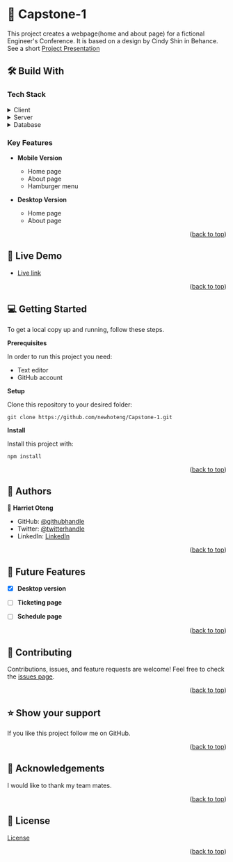 #  :open_book: Capstone-1
This project creates a webpage(home and about page) for a fictional Engineer's Conference. It is based on a design by Cindy Shin in Behance.
See a short [Project Presentation](https://www.loom.com/share/373c078d61c149fe90f650f1c9799c00)

## :hammer_and_wrench: Build With
### Tech Stack
<details><summary>Client</summary>
<ul>
  <li><a href="https://html.com/">HTML</a></li>
  <li><a href="https://www.w3.org/TR/CSS/#css">CSS</a></li>
</ul>
</details>
<details><summary>Server</summary>
</details>
<details><summary>Database</summary>
</details>

### Key Features
- **Mobile Version**
  - Home page
  - About page
  - Hamburger menu

- **Desktop Version**
  - Home page
  - About page

<p align="right">(<a href="https://github.com/newhoteng/Capstone-1#readme">back to top</a>)</p>

## :rocket: Live Demo
- [Live link](https://newhoteng.github.io/Capstone-1/)

<p align="right">(<a href="https://github.com/newhoteng/Capstone-1#readme">back to top</a>)</p>

## :computer: Getting Started
To get a local copy up and running, follow these steps.<br>

**Prerequisites**<br>

In order to run this project you need:
- Text editor
- GitHub account<br>

**Setup**<br>

Clone this repository to your desired folder:<br>
```
git clone https://github.com/newhoteng/Capstone-1.git
```

**Install**<br>

Install this project with:<br>
```
npm install
```


<p align="right">(<a href="https://github.com/newhoteng/Capstone-1#readme">back to top</a>)</p>

## :busts_in_silhouette: Authors
:bust_in_silhouette: **Harriet Oteng**
- GitHub: [@githubhandle](https://github.com/newhoteng)
- Twitter: [@twitterhandle](https://twitter.com/HarrietOteng1)
- LinkedIn: [LinkedIn](https://www.linkedin.com/in/harriet-oteng-75554666/)

<p align="right">(<a href="https://github.com/newhoteng/Capstone-1#readme">back to top</a>)</p>

## :telescope: Future Features
- [x] **Desktop version**
- [ ] **Ticketing page**
- [ ] **Schedule page**


<p align="right">(<a href="https://github.com/newhoteng/Capstone-1#readme">back to top</a>)</p>

## :handshake: Contributing
Contributions, issues, and feature requests are welcome!
Feel free to check the [issues page](https://github.com/newhoteng/Capstone-1/issues).

<p align="right">(<a href="https://github.com/newhoteng/Capstone-1#readme">back to top</a>)</p>

## :star: Show your support
If you like this project follow me on GitHub.

<p align="right">(<a href="https://github.com/newhoteng/Capstone-1#readme">back to top</a>)</p>

## :pray: Acknowledgements
I would like to thank my team mates.

<p align="right">(<a href="https://github.com/newhoteng/Capstone-1#readme">back to top</a>)</p>
  
## :memo: License
[License](https://github.com/newhoteng/Capstone-1/blob/main/LICENSE)

<p align="right">(<a href="https://github.com/newhoteng/Capstone-1#readme">back to top</a>)</p>
